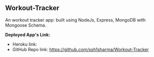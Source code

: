 ## Workout-Tracker
An workout tracker app: built using NodeJs, Express, MongoDB with Mongoose Schema.

**Deployed App's Link:**
- Heroku link: 
- GitHub Repo link: https://github.com/ssh1sharma/Workout-Tracker
